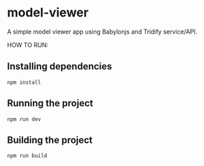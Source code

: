 # model-viewer

A simple model viewer app using Babylonjs and Tridify service/API.

HOW TO RUN:

## Installing dependencies
```
npm install
```

## Running the project
```
npm run dev
```

## Building the project
```
npm run build
```
